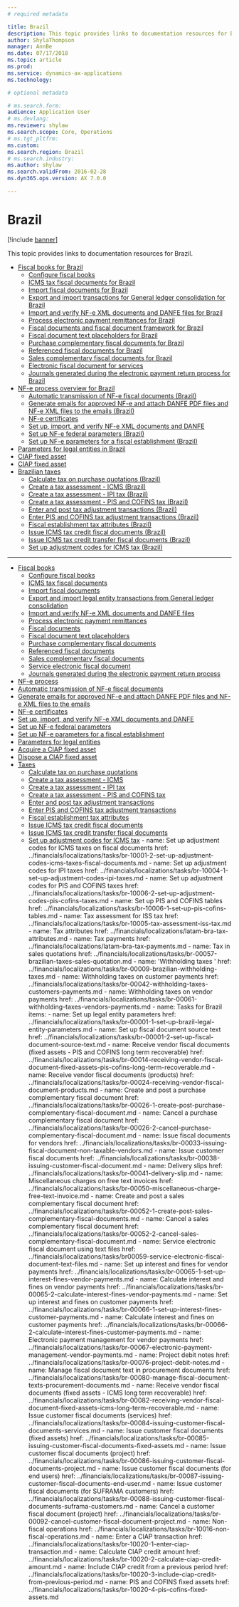 ```yaml
---
# required metadata

title: Brazil
description: This topic provides links to documentation resources for Brazil. 
author: ShylaThompson
manager: AnnBe
ms.date: 07/17/2018
ms.topic: article
ms.prod: 
ms.service: dynamics-ax-applications
ms.technology: 

# optional metadata

# ms.search.form: 
audience: Application User
# ms.devlang: 
ms.reviewer: shylaw
ms.search.scope: Core, Operations
# ms.tgt_pltfrm: 
ms.custom: 
ms.search.region: Brazil
# ms.search.industry: 
ms.author: shylaw
ms.search.validFrom: 2016-02-28
ms.dyn365.ops.version: AX 7.0.0

---
```


# Brazil 

[!include [banner](../includes/banner.md)]

This topic provides links to documentation resources for Brazil. 

- [Fiscal books for Brazil](latam-bra-fiscal-books.md)
  - [Configure fiscal books](latam-bra-configure-fiscal-books.md)
  - [ICMS tax fiscal documents for Brazil](latam-bra-icms-tax-fiscal-documents.md)
  - [Import fiscal documents for Brazil](latam-bra-import-fiscal-documents.md)
  - [Export and import transactions for General ledger consolidation for Brazil](latam-bra-general-ledger-consolidation-transactions.md)
  - [Import and verify NF-e XML documents and DANFE files for Brazil](latam-bra-import-verify-nf-e-xml-documents-danfe-emails.md)
  - [Process electronic payment remittances for Brazil](latam-bra-process-electronic-payment-remittances.md)
  - [Fiscal documents and fiscal document framework for Brazil](latam-bra-fiscal-documents-fiscal-document-framework.md)
  - [Fiscal document text placeholders for Brazil](latam-bra-fiscal-document-text-placeholders.md)
  - [Purchase complementary fiscal documents for Brazil](latam-bra-purchase-complementary-fiscal-documents.md)
  - [Referenced fiscal documents for Brazil](latam-bra-referenced-fiscal-documents.md)
  - [Sales complementary fiscal documents for Brazil](latam-bra-sales-complementary-fiscal-documents.md)
  - [Electronic fiscal document for services](latam-bra-service-electronic-fiscal-document.md)
  - [Journals generated during the electronic payment return process for Brazil](latam-bra-examples-journals-generated-electronic-payment-return-process.md)
- [NF-e process overview for Brazil](latam-bra-nf-e-process.md)
  - [Automatic transmission of NF-e fiscal documents (Brazil)](tasks/br-00058-automatic-transmission-nf-e-fiscal-documents.md)
  - [Generate emails for approved NF-e and attach DANFE PDF files and NF-e XML files to the emails (Brazil)](tasks/br-00053-3-generate-emails-approved-nf-e-attach-danfe-pdf-files-nf-e-xml-files-emails.md)
  - [NF-e certificates](latam-bra-nfe-certs.md)
  - [Set up, import, and verify NF-e XML documents and DANFE](latam-bra-set-up-import-nfe.md)
  - [Set up NF-e federal parameters (Brazil)](tasks/br-00053-1-set-up-nf-e-federal-parameters.md)
  - [Set up NF-e parameters for a fiscal establishment (Brazil)](tasks/br-00053-2-set-up-nf-e-parameters-fiscal-establishment.md)
- [Parameters for legal entities in Brazil](latam-bra-legal-entity-parameters.md)
- [CIAP fixed asset](latam-bra-ciap-fixed-asset.md)
- [CIAP fixed asset](latam-bra-ciap-fixed-asset.md)
- [Brazilian taxes](latam-bra-calculate-taxes.md)
  - [Calculate tax on purchase quotations (Brazil)](tasks/br-00031-tax-calculation-purchase-quotation.md)
  - [Create a tax assessment - ICMS (Brazil)](tasks/br-10001-4-create-tax-assessment-icms.md)
  - [Create a tax assessment - IPI tax (Brazil)](tasks/br-10004-2-create-tax-assessment-ipi-tax.md)
  - [Create a tax assessment - PIS and COFINS tax (Brazil)](tasks/br-10006-4-create-tax-assessment-pis-cofins-tax.md)
  - [Enter and post tax adjustment transactions (Brazil)](tasks/br-10001-3-enter-post-tax-adjustment-transactions.md)
  - [Enter PIS and COFINS tax adjustment transactions (Brazil)](tasks/br-10006-3-enter-pis-cofins-tax-adjustment-transactions.md)
  - [Fiscal establishment tax attributes (Brazil)](tasks/br-00002-fiscal-establishment-tax-attributes.md)
  - [Issue ICMS tax credit fiscal documents (Brazil)](tasks/br-00072-issuing-icms-tax-credit-fiscal-document.md)
  - [Issue ICMS tax credit transfer fiscal documents (Brazil)](tasks/br-00071-issuing-icms-tax-credit-transfer-fiscal-document.md)
  - [Set up adjustment codes for ICMS tax (Brazil)](tasks/br-10001-1-set-up-adjustment-codes-icms-tax.md)

----
  
- [Fiscal books](latam-bra-fiscal-books.md)
  - [Configure fiscal books](latam-bra-configure-fiscal-books.md)
  - [ICMS tax fiscal documents](latam-bra-icms-tax-fiscal-documents.md)
  - [Import fiscal documents](latam-bra-import-fiscal-documents.md)
  - [Export and import legal entity transactions from General ledger consolidation](latam-bra-general-ledger-consolidation-transactions.md)
  - [Import and verify NF-e XML documents and DANFE files](latam-bra-import-verify-nf-e-xml-documents-danfe-emails.md)
  - [Process electronic payment remittances](latam-bra-process-electronic-payment-remittances.md)
  - [Fiscal documents](latam-bra-fiscal-documents-fiscal-document-framework.md)
  - [Fiscal document text placeholders](latam-bra-fiscal-document-text-placeholders.md)
  - [Purchase complementary fiscal documents](latam-bra-purchase-complementary-fiscal-documents.md)
  - [Referenced fiscal documents](latam-bra-referenced-fiscal-documents.md)
  - [Sales complementary fiscal documents](latam-bra-sales-complementary-fiscal-documents.md)
  - [Service electronic fiscal document](latam-bra-service-electronic-fiscal-document.md)
  - [Journals generated during the electronic payment return process](latam-bra-examples-journals-generated-electronic-payment-return-process.md)
 - [NF-e process](latam-bra-nf-e-process.md)
  - [Automatic transmission of NF-e fiscal documents](tasks/br-00058-automatic-transmission-nf-e-fiscal-documents.md)
  - [Generate emails for approved NF-e and attach DANFE PDF files and NF-e XML files to the emails](tasks/br-00053-3-generate-emails-approved-nf-e-attach-danfe-pdf-files-nf-e-xml-files-emails.md)
  - [NF-e certificates](latam-bra-nfe-certs.md)
  - [Set up, import, and verify NF-e XML documents and DANFE](latam-bra-set-up-import-nfe.md)
  - [Set up NF-e federal parameters](tasks/br-00053-1-set-up-nf-e-federal-parameters.md)
  - [Set up NF-e parameters for a fiscal establishment](tasks/br-00053-2-set-up-nf-e-parameters-fiscal-establishment.md)
- [Parameters for legal entities](latam-bra-legal-entity-parameters.md)
- [Acquire a CIAP fixed asset](latam-bra-ciap-fixed-asset.md)
- [Dispose a CIAP fixed asset](latam-bra-ciap-fixed-asset.md)
- [Taxes](latam-bra-calculate-taxes.md)
  - [Calculate tax on purchase quotations](tasks/br-00031-tax-calculation-purchase-quotation.md)
  - [Create a tax assessment - ICMS](tasks/br-10001-4-create-tax-assessment-icms.md)
  - [Create a tax assessment - IPI tax](tasks/br-10004-2-create-tax-assessment-ipi-tax.md)
  - [Create a tax assessment - PIS and COFINS tax](tasks/br-10006-4-create-tax-assessment-pis-cofins-tax.md)
  - [Enter and post tax adjustment transactions](tasks/br-10001-3-enter-post-tax-adjustment-transactions.md)
  - [Enter PIS and COFINS tax adjustment transactions](tasks/br-10006-3-enter-pis-cofins-tax-adjustment-transactions.md)
  - [Fiscal establishment tax attributes](tasks/br-00002-fiscal-establishment-tax-attributes.md)
  - [Issue ICMS tax credit fiscal documents](tasks/br-00072-issuing-icms-tax-credit-fiscal-document.md)
  - [Issue ICMS tax credit transfer fiscal documents](tasks/br-00071-issuing-icms-tax-credit-transfer-fiscal-document.md)
  - [Set up adjustment codes for ICMS tax](tasks/br-10001-1-set-up-adjustment-codes-icms-tax.md)
          - name: Set up adjustment codes for ICMS taxes on fiscal documents
            href: ../financials/localizations/tasks/br-10001-2-set-up-adjustment-codes-icms-taxes-fiscal-documents.md
          - name: Set up adjustment codes for IPI taxes
            href: ../financials/localizations/tasks/br-10004-1-set-up-adjustment-codes-ipi-taxes.md
          - name: Set up adjustment codes for PIS and COFINS taxes
            href: ../financials/localizations/tasks/br-10006-2-set-up-adjustment-codes-pis-cofins-taxes.md
          - name: Set up PIS and COFINS tables
            href: ../financials/localizations/tasks/br-10006-1-set-up-pis-cofins-tables.md
          - name: Tax assessment for ISS tax
            href: ../financials/localizations/tasks/br-10005-tax-assessment-iss-tax.md
          - name: Tax attributes
            href: ../financials/localizations/latam-bra-tax-attributes.md
          - name: Tax payments
            href: ../financials/localizations/latam-bra-tax-payments.md
          - name: Tax in sales quotations
            href: ../financials/localizations/tasks/br-00057-brazilian-taxes-sales-quotation.md
          - name: 'Withholding taxes '
            href: ../financials/localizations/tasks/br-00009-brazilian-withholding-taxes.md
          - name: Withholding taxes on customer payments
            href: ../financials/localizations/tasks/br-00042-withholding-taxes-customers-payments.md
          - name: Withholding taxes on vendor payments
            href: ../financials/localizations/tasks/br-00061-withholding-taxes-vendors-payments.md
        - name: Tasks for Brazil
          items:
          - name: Set up legal entity parameters
            href: ../financials/localizations/tasks/br-00001-1-set-up-brazil-legal-entity-parameters.md
          - name: Set up fiscal document source text
            href: ../financials/localizations/tasks/br-00001-2-set-up-fiscal-document-source-text.md
          - name: Receive vendor fiscal documents (fixed assets - PIS and COFINS long term recoverable)
            href: ../financials/localizations/tasks/br-00014-receiving-vendor-fiscal-document-fixed-assets-pis-cofins-long-term-recoverable.md
          - name: Receive vendor fiscal documents (products)
            href: ../financials/localizations/tasks/br-00024-receiving-vendor-fiscal-document-products.md
          - name: Create and post a purchase complementary fiscal document
            href: ../financials/localizations/tasks/br-00026-1-create-post-purchase-complementary-fiscal-document.md
          - name: Cancel a purchase complementary fiscal document
            href: ../financials/localizations/tasks/br-00026-2-cancel-purchase-complementary-fiscal-document.md
          - name: Issue fiscal documents for vendors
            href: ../financials/localizations/tasks/br-00033-issuing-fiscal-document-non-taxable-vendors.md
          - name: Issue customer fiscal documents
            href: ../financials/localizations/tasks/br-00038-issuing-customer-fiscal-document.md
          - name: Delivery slips
            href: ../financials/localizations/tasks/br-00041-delivery-slip.md
          - name: Miscellaneous charges on free text invoices
            href: ../financials/localizations/tasks/br-00050-miscellaneous-charge-free-text-invoice.md
          - name: Create and post a sales complementary fiscal document
            href: ../financials/localizations/tasks/br-00052-1-create-post-sales-complementary-fiscal-documents.md
          - name: Cancel a sales complementary fiscal document
            href: ../financials/localizations/tasks/br-00052-2-cancel-sales-complementary-fiscal-document.md
          - name: Service electronic fiscal document using text files
            href: ../financials/localizations/tasks/br00059-service-electronic-fiscal-document-text-files.md
          - name: Set up interest and fines for vendor payments
            href: ../financials/localizations/tasks/br-00065-1-set-up-interest-fines-vendor-payments.md
          - name: Calculate interest and fines on vendor payments
            href: ../financials/localizations/tasks/br-00065-2-calculate-interest-fines-vendor-payments.md
          - name: Set up interest and fines on customer payments
            href: ../financials/localizations/tasks/br-00066-1-set-up-interest-fines-customer-payments.md
          - name: Calculate interest and fines on customer payments
            href: ../financials/localizations/tasks/br-00066-2-calculate-interest-fines-customer-payments.md
          - name: Electronic payment management for vendor payments
            href: ../financials/localizations/tasks/br-00067-electronic-payment-management-vendor-payments.md
          - name: Project debit notes
            href: ../financials/localizations/tasks/br-00076-project-debit-notes.md
          - name: Manage fiscal document text in procurement documents
            href: ../financials/localizations/tasks/br-00080-manage-fiscal-document-texts-procurement-documents.md
          - name: Receive vendor fiscal documents (fixed assets - ICMS long term recoverable)
            href: ../financials/localizations/tasks/br-00082-receiving-vendor-fiscal-document-fixed-assets-icms-long-term-recoverable.md
          - name: Issue customer fiscal documents (services)
            href: ../financials/localizations/tasks/br-00084-issuing-customer-fiscal-documents-services.md
          - name: Issue customer fiscal documents (fixed assets)
            href: ../financials/localizations/tasks/br-00085-issuing-customer-fiscal-documents-fixed-assets.md
          - name: Issue customer fiscal documents (project)
            href: ../financials/localizations/tasks/br-00086-issuing-customer-fiscal-documents-project.md
          - name: Issue customer fiscal documents (for end users)
            href: ../financials/localizations/tasks/br-00087-issuing-customer-fiscal-documents-end-user.md
          - name: Issue customer fiscal documents (for SUFRAMA customers)
            href: ../financials/localizations/tasks/br-00088-issuing-customer-fiscal-documents-suframa-customers.md
          - name: Cancel a customer fiscal document (project)
            href: ../financials/localizations/tasks/br-00092-cancel-customer-fiscal-document-project.md
          - name: Non-fiscal operations
            href: ../financials/localizations/tasks/br-10016-non-fiscal-operations.md
          - name: Enter a CIAP transaction
            href: ../financials/localizations/tasks/br-10020-1-enter-ciap-transaction.md
          - name: Calculate CIAP credit amount
            href: ../financials/localizations/tasks/br-10020-2-calculate-ciap-credit-amount.md
          - name: Include CIAP credit from a previous period
            href: ../financials/localizations/tasks/br-10020-3-include-ciap-credit-from-previous-period.md
          - name: PIS and COFINS fixed assets
            href: ../financials/localizations/tasks/br-10020-4-pis-cofins-fixed-assets.md
